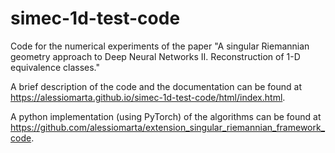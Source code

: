 # simec-1d-test-code
 Code for the numerical experiments of the paper "A singular Riemannian geometry approach to Deep Neural Networks II. Reconstruction of 1-D equivalence classes."
 
A brief description of the code and the documentation can be found at https://alessiomarta.github.io/simec-1d-test-code/html/index.html.

A python implementation (using PyTorch) of the algorithms can be found at https://github.com/alessiomarta/extension_singular_riemannian_framework_code.
